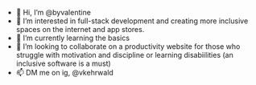 - 👋 Hi, I’m @byvalentine
- 👀 I’m interested in full-stack development and creating more inclusive spaces on the internet and app stores.
- 🌱 I’m currently learning the basics
- 💞️ I’m looking to collaborate on a productivity website for those who struggle with motivation and discipline or learning disabiilities (an inclusive software is a must)
- 📫 DM me on ig, @vkehrwald

<!---
byvalentine/byvalentine is a ✨ special ✨ repository because its `README.md` (this file) appears on your GitHub profile.
You can click the Preview link to take a look at your changes.
--->

